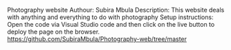 Photography website
Authour: Subira Mbula
Description: This website deals with anything and everything to do with photography
Setup instructions: Open the code via Visual Studio code and then click on the live button to deploy the page on the browser.
https://github.com/SubiraMbula/Photography-web/tree/master
